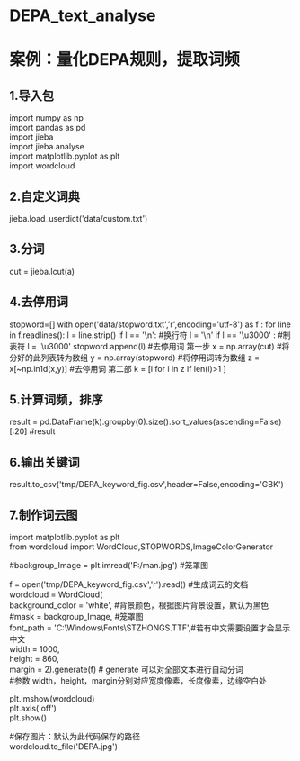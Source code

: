 # DEPA_text_analyse
# 案例：量化DEPA规则，提取词频
## 1.导入包
import numpy as np  
import pandas as pd  
import jieba  
import jieba.analyse  
import matplotlib.pyplot as plt  
import wordcloud  
## 2.自定义词典
jieba.load_userdict('data/custom.txt')
## 3.分词
cut = jieba.lcut(a)
## 4.去停用词
stopword=[]
with open('data/stopword.txt','r',encoding='utf-8') as f :
    for line in f.readlines():
        l = line.strip()
        if l == '\\n':  #换行符
            l = '\n'
        if l == '\\u3000' : #制表符
            l = '\u3000'
        stopword.append(l)
#去停用词 第一步
x = np.array(cut)    #将分好的此列表转为数组
y = np.array(stopword)   #将停用词转为数组
z = x[~np.in1d(x,y)]
#去停用词 第二部
k = [i for i in z if len(i)>1 ]

## 5.计算词频，排序
result = pd.DataFrame(k).groupby(0).size().sort_values(ascending=False) [:20]
#result

## 6.输出关键词
result.to_csv('tmp/DEPA_keyword_fig.csv',header=False,encoding='GBK')

## 7.制作词云图
import matplotlib.pyplot as plt  
from wordcloud import WordCloud,STOPWORDS,ImageColorGenerator  
  
#backgroup_Image = plt.imread('F:/man.jpg') #笼罩图  
  
f = open('tmp/DEPA_keyword_fig.csv','r').read()  #生成词云的文档  
wordcloud = WordCloud(  
        background_color = 'white', #背景颜色，根据图片背景设置，默认为黑色  
        #mask = backgroup_Image, #笼罩图  
        font_path = 'C:\Windows\Fonts\STZHONGS.TTF',#若有中文需要设置才会显示中文  
        width = 1000,  
        height = 860,  
        margin = 2).generate(f) # generate 可以对全部文本进行自动分词  
#参数 width，height，margin分别对应宽度像素，长度像素，边缘空白处  
  
plt.imshow(wordcloud)  
plt.axis('off')  
plt.show()  
  
#保存图片：默认为此代码保存的路径  
wordcloud.to_file('DEPA.jpg') 
